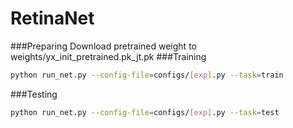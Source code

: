 # RetinaNet

###Preparing
Download pretrained weight to weights/yx_init_pretrained.pk_jt.pk 
###Training
```sh
python run_net.py --config-file=configs/[exp].py --task=train
```
###Testing
```sh
python run_net.py --config-file=configs/[exp].py --task=test
```
